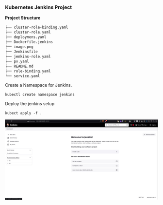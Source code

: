 ### Kubernetes Jenkins Project

**Project Structure**

```
├── cluster-role-binding.yaml
├── cluster-role.yaml
├── deploymens.yaml
├── Dockerfile.jenkins
├── image.png
├── Jenkinsfile
├── jenkins-role.yaml
├── pv.yaml
├── README.md
├── role-binding.yaml
└── service.yaml
```

Create a Namespace for Jenkins.

```
kubectl create namespace jenkins
```

Deploy the jenkins setup

```
kubect apply -f .
```

![alt text](image.png)
